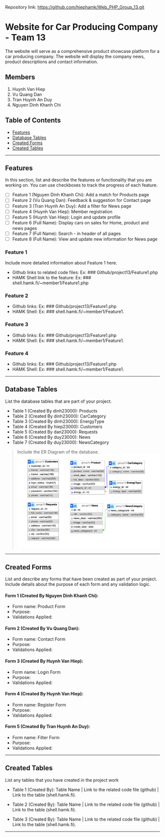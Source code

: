 Repository link:
https://github.com/hiephamk/Web_PHP_Group_13.git

# Website for Car Producing Company - Team 13

The website will serve as a comprehensive product showcase platform for a car producing company. The website will display the company news, product descriptions and contact information.

## Members
1. Huynh Van Hiep
2. Vu Quang Dan
3. Tran Huynh An Duy
4. Nguyen Dinh Khanh Chi

## Table of Contents
- [Features](#features)
- [Database Tables](#database-tables)
- [Created Forms](#created-forms)
- [Created Tables](#created-tables)

---

## Features

In this section, list and describe the features or functionality that you are working on. You can use checkboxes to track the progress of each feature.

- [ ] Feature 1 (Nguyen Dinh Khanh Chi): Add a match for Products page
- [ ] Feature 2 (Vu Quang Dan): Feedback & suggestion for Contact page
- [ ] Feature 3 (Tran Huynh An Duy): Add a filter for News page
- [ ] Feature 4 (Huynh Van Hiep): Member registration 
- [ ] Feature 5 (Huynh Van Hiep): Login and update profile
- [ ] Feature 6 (Full Name): Display cars on sales for Home, product and news pages
- [ ] Feature 7 (Full Name): Search - in header of all pages
- [ ] Feature 8 (Full Name): View and update new information for News page

### Feature 1

Include more detailed information about Feature 1 here. 
- Github links to related code files: Ex: ### Github/project13/Feature1.php
- HAMK Shell link to the feature: Ex: ### shell.hamk.fi/~member1/Feature1.php

### Feature 2

- Github links: Ex: ### Github/project13/Feature1.php
- HAMK Shell: Ex: ### shell.hamk.fi/~member1/Feature1.

### Feature 3

- Github links: Ex: ### Github/project13/Feature1.php
- HAMK Shell: Ex: ### shell.hamk.fi/~member1/Feature1.


### Feature 4

- Github links: Ex: ### Github/project13/Feature1.php
- HAMK Shell: Ex: ### shell.hamk.fi/~member1/Feature1.

---

## Database Tables

List the database tables that are part of your project. 

- Table 1 (Created By dinh23000): Products
- Table 2 (Created By dinh23000): CarCategory
- Table 3 (Created By dinh23000): EnergyType
- Table 4 (Created By hiep23000): Customers
- Table 5 (Created By dan23000): Requests
- Table 6 (Created By duy23000): News
- Table 7 (Created By duy23000): NewsCategory

> Include the ER Diagram of the database. 
![Database_diagram](https://github.com/hiephamk/Web_PHP_Group_13/blob/main/Database_diagram.png)

---

## Created Forms

List and describe any forms that have been created as part of your project. Include details about the purpose of each form and any validation logic.

#### Form 1 (Created By Nguyen Dinh Khanh Chi):
 - Form name: Product Form 
 - Purpose:
 - Validations Applied: 


#### Form 2 (Created By Vu Quang Dan):
 - Form name: Contact Form 
 - Purpose:
 - Validations Applied:

#### Form 3 (Created By Huynh Van Hiep):
 - Form name: Login Form 
 - Purpose: 
 - Validations Applied:

#### Form 4 (Created By Huynh Van Hiep):
 - Form name: Register Form 
 - Purpose: 
 - Validations Applied:

#### Form 5 (Created By Tran Huynh An Duy):
 - Form name: Filter Form 
 - Purpose: 
 - Validations Applied:

---

## Created Tables

List any tables that you have created in the project work

- Table 1 (Created By): Table Name | Link to the related code file (github) | Link to the table (shell.hamk.fi).

- Table 2 (Created By): Table Name | Link to the related code file (github) | Link to the table (shell.hamk.fi).

- Table 3 (Created By): Table Name | Link to the related code file (github) | Link to the table (shell.hamk.fi).

---